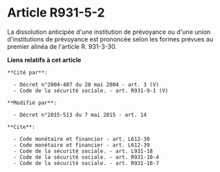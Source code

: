 # Article R931-5-2

La dissolution anticipée d'une institution de prévoyance ou d'une union d'institutions de prévoyance est prononcée selon les
formes prévues au premier alinéa de l'article R. 931-3-30.

**Liens relatifs à cet article**

	**Cité par**:

	  - Décret n°2004-487 du 28 mai 2004 - art. 3 (V)
	  - Code de la sécurité sociale. - art. R931-9-1 (V)

	**Modifié par**:

	  - Décret n°2015-513 du 7 mai 2015 - art. 14

	**Cite**:

	  - Code monétaire et financier - art. L612-30
	  - Code monétaire et financier - art. L612-39
	  - Code de la sécurité sociale. - art. L931-18
	  - Code de la sécurité sociale. - art. R931-10-4
	  - Code de la sécurité sociale. - art. R931-10-7

